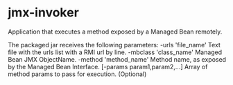 # jmx-invoker
Application that executes a method exposed by a Managed Bean remotely.

The packaged jar receives the following parameters:
-urls 'file_name'                    Text file with the urls list with a RMI url by line.
-mbclass 'class_name'                Managed Bean JMX ObjectName.
-method 'method_name'                Method name, as exposed by the Managed Bean Interface.
[-params param1,param2,...]          Array of method params to pass for execution. (Optional)
